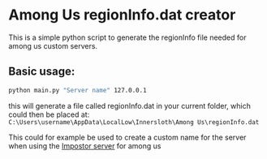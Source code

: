 # Among Us regionInfo.dat creator

This is a simple python script to generate the regionInfo file needed for among us custom servers.

## Basic usage:
```sh
python main.py "Server name" 127.0.0.1
```
this will generate a file called regionInfo.dat in your current folder, which could then be placed at:
`C:\Users\username\AppData\LocalLow\Innersloth\Among Us\regionInfo.dat`

This could for example be used to create a custom name for the server when using the [Impostor server](https://github.com/AeonLucid/Impostor) for among us
